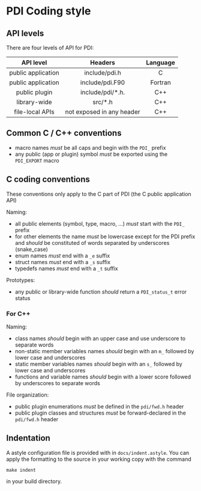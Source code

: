 # PDI Coding style

## API levels

There are four levels of API for PDI:

| **API level**       | **Headers**               | **Language** |
|:-------------------:|:-------------------------:|:------------:|
|  public application | include/pdi.h             | C            |
|  public application | include/pdi.F90           | Fortran      |
|  public plugin      | include/pdi/*.h.          | C++          |
|  library-wide       | src/*.h                   | C++          |
|  file-local APIs    | not exposed in any header | C++          |

## Common C / C++ conventions

* macro names *must* be all caps and begin with the `PDI_` prefix
* any public (app or plugin) symbol *must* be exported using the `PDI_EXPORT`
  macro

## C coding conventions

These conventions only apply to the C part of PDI (the C public application API)

Naming:
* all public elements (symbol, type, macro, ...) *must* start with the `PDI_`
  prefix
* for other elements the name *must* be lowercase except for the PDI prefix
  and *should* be constituted of words separated by underscores (snake_case)
* enum names *must* end with a `_e` suffix
* struct names *must* end with a `_s` suffix
* typedefs names  *must* end with a `_t` suffix

Prototypes:
* any public or library-wide function *should* return a `PDI_status_t` error status

### For C++

Naming:
* class names *should* begin with an upper case and use underscore to separate words
* non-static member variables names *should* begin with an `m_` followed by lower case and underscores
* static member variables names *should* begin with an `s_` followed by lower case and underscores
* functions and variable names *should* begin with a lower score followed by underscores to separate words

File organization:
* public plugin enumerations *must* be defined in the `pdi/fwd.h` header
* public plugin classes and structures *must* be forward-declared in the
  `pdi/fwd.h` header

## Indentation

A astyle configuration file is provided with in `docs/indent.astyle`.
You can apply the formatting to the source in your working copy with the command
```
make indent
```
in your build directory.
